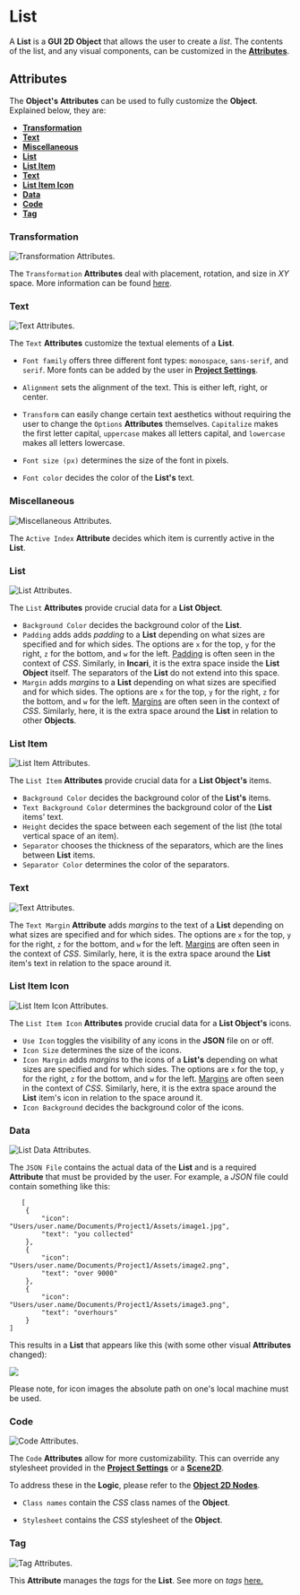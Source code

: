 # List

A **List** is a **GUI 2D Object** that allows the user to create a *list*. The contents of the list, and any visual components, can be customized in the [**Attributes**](list.md#attributes).  

## Attributes

The **Object's** **Attributes** can be used to fully customize the **Object**. Explained below, they are:

* [**Transformation**](list.md#transformation)
* [**Text**](list.md#text)
* [**Miscellaneous**](list.md#miscellaneous)
* [**List**](list.md#list)
* [**List Item**](list.md#list-item)
* [**Text**](list.md#list-1)
* [**List Item Icon**](list.md#list-item-icon)
* [**Data**](list.md#data)
* [**Code**](list.md#code)
* [**Tag**](list.md#tag)

### Transformation

![Transformation Attributes.](../../../.gitbook/assets/listtransformationatts.png)

The `Transformation` **Attributes** deal with placement, rotation, and size in *XY* space. More information can be found [here](../../attributes/common-attributes/transformation/README.md).

### Text

![Text Attributes.](../../../.gitbook/assets/listtextatts.png)

The `Text` **Attributes** customize the textual elements of a **List**. 

* `Font family` offers three different font types: `monospace`, `sans-serif`, and `serif`. More fonts can be added by the user in [**Project Settings**](../../../modules/project-settings/fonts.md).

* `Alignment` sets the alignment of the text. This is either left, right, or center.

* `Transform` can easily change certain text aesthetics without requiring the user to change the `Options` **Attributes** themselves. `Capitalize` makes the first letter capital, `uppercase` makes all letters capital, and `lowercase` makes all letters lowercase.  

* `Font size (px)` determines the size of the font in pixels.

* `Font color` decides the color of the **List's** text.

### Miscellaneous

![Miscellaneous Attributes.](../../../.gitbook/assets/listmiscatts.png)

The `Active Index` **Attribute** decides which item is currently active in the **List**. 

### List

![List Attributes.](../../../.gitbook/assets/listlistatts.png)

The `List` **Attributes** provide crucial data for a **List Object**.

* `Background Color` decides the background color of the **List**.
* `Padding` adds adds *padding* to a **List** depending on what sizes are specified and for which sides. The options are `x` for the top, `y` for the right, `z` for the bottom, and `w` for the left. [Padding](https://www.w3schools.com/cssref/pr_padding.php) is often seen in the context of *CSS*. Similarly, in **Incari**, it is the extra space inside the **List Object** itself. The separators of the **List** do not extend into this space. 
* `Margin` adds *margins* to a **List** depending on what sizes are specified and for which sides. The options are `x` for the top, `y` for the right, `z` for the bottom, and `w` for the left. [Margins](https://www.w3schools.com/Css/css_margin.asp) are often seen in the context of *CSS*. Similarly, here, it is the extra space around the **List** in relation to other **Objects**. 

### List Item

![List Item Attributes.](../../../.gitbook/assets/listlistitematts.png)

The `List Item` **Attributes** provide crucial data for a **List Object's** items.

* `Background Color` decides the background color of the **List's** items.
* `Text Background Color` determines the background color of the **List** items' text. 
* `Height` decides the space between each segement of the list (the total vertical space of an item).
* `Separator` chooses the thickness of the separators, which are the lines between **List** items. 
* `Separator Color` determines the color of the separators. 

### Text

![Text Attributes.](../../../.gitbook/assets/listtext2atts.png)

The `Text Margin` **Attribute** adds *margins* to the text of a **List** depending on what sizes are specified and for which sides. The options are `x` for the top, `y` for the right, `z` for the bottom, and `w` for the left. [Margins](https://www.w3schools.com/Css/css_margin.asp) are often seen in the context of *CSS*. Similarly, here, it is the extra space around the **List** item's text in relation to the space around it.  

### List Item Icon

![List Item Icon Attributes.](../../../.gitbook/assets/listlistitemiconatts.png)

The `List Item Icon` **Attributes** provide crucial data for a **List Object's** icons.

* `Use Icon` toggles the visibility of any icons in the **JSON** file on or off. 
* `Icon Size` determines the size of the icons. 
* `Icon Margin` adds *margins* to the icons of a **List's** depending on what sizes are specified and for which sides. The options are `x` for the top, `y` for the right, `z` for the bottom, and `w` for the left. [Margins](https://www.w3schools.com/Css/css_margin.asp) are often seen in the context of *CSS*. Similarly, here, it is the extra space around the **List** item's icon in relation to the space around it.
* `Icon Background` decides the background color of the icons.



### Data

![List Data Attributes.](../../../.gitbook/assets/listdatatts.png)

The `JSON File` contains the actual data of the **List** and is a required **Attribute** that must be provided by the user. For example, a *JSON* file could contain something like this:


```
   [
    {
        "icon": "Users/user.name/Documents/Project1/Assets/image1.jpg",
        "text": "you collected"
    },
    {
        "icon": "Users/user.name/Documents/Project1/Assets/image2.png",
        "text": "over 9000"
    },
    {
        "icon": "Users/user.name/Documents/Project1/Assets/image3.png",
        "text": "overhours"
    }
]
```
This results in a **List** that appears like this (with some other visual **Attributes** changed):

![](../../../.gitbook/assets/listexample2.png)

Please note, for icon images the absolute path on one's local machine must be used. 

### Code

![Code Attributes.](../../../.gitbook/assets/buttonattscode.png)

The `Code` **Attributes** allow for more customizability. This can override any stylesheet provided in the [**Project Settings**](../../../modules/project-settings/style.md) or a [**Scene2D**](../../project-objects/scene2d.md). 

To address these in the **Logic**, please refer to the [**Object 2D Nodes**](../../../toolbox/incari/object2d/README.md).

* `Class names` contain the *CSS* class names of the **Object**. 

* `Stylesheet` contains the *CSS* stylesheet of the **Object**.

### Tag

![Tag Attributes.](../../../.gitbook/assets/buttonattstag.png)

This **Attribute** manages the *tags* for the **List**. See more on *tags* [here.](../../attributes/common-attributes/tag.md)